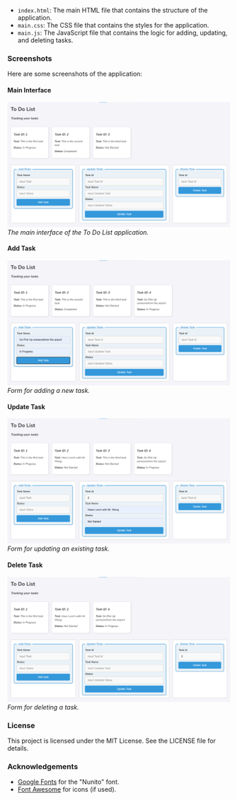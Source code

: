 
- `index.html`: The main HTML file that contains the structure of the application.
- `main.css`: The CSS file that contains the styles for the application.
- `main.js`: The JavaScript file that contains the logic for adding, updating, and deleting tasks.

### Screenshots

Here are some screenshots of the application:

#### Main Interface
![Main Interface](screenshots/main-interface.png)
*The main interface of the To Do List application.*

#### Add Task
![Add Task](screenshots/add-task.png)
*Form for adding a new task.*

#### Update Task
![Update Task](screenshots/update-task.png)
*Form for updating an existing task.*

#### Delete Task
![Delete Task](screenshots/delete-task.png)
*Form for deleting a task.*

### License

This project is licensed under the MIT License. See the LICENSE file for details.

### Acknowledgements

- [Google Fonts](https://fonts.google.com/) for the "Nunito" font.
- [Font Awesome](https://fontawesome.com/) for icons (if used).